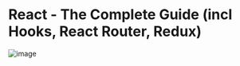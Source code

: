 # React - The Complete Guide (incl Hooks, React Router, Redux)

![image](https://user-images.githubusercontent.com/109369193/187857814-d4e2ceff-773c-4f45-bf3b-5959ec074a01.png)

